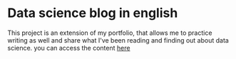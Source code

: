 # Data science blog in english

This project is an extension of my portfolio, that allows me to practice writing as well and share what I've been reading and finding out about data science. you can access the content [here](https://imuliterno.netlify.app/)
